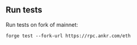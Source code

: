 ## Run tests

Run tests on fork of mainnet:
```
forge test --fork-url https://rpc.ankr.com/eth                   
```
